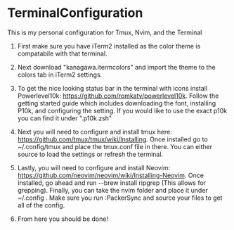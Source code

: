 # TerminalConfiguration
This is my personal configuration for Tmux, Nvim, and the Terminal

1. First make sure you have iTerm2 installed as the color theme is compatabile with that terminal.

2. Next download "kanagawa.itermcolors" and import the theme to the colors tab in iTerm2 settings.

3. To get the nice looking status bar in the terminal with icons install Powerlevel10k: https://github.com/romkatv/powerlevel10k. Follow the getting started guide which includes downloading the font, installing P10k, and configuring the setting. If you would like to use the exact p10k you can find it under ".p10k.zsh"

4. Next you will need to configure and install tmux here: https://github.com/tmux/tmux/wiki/Installing. Once installed go to ~/.config/tmux and place the tmux.conf file in there. You can either source to load the settings or refresh the terminal.

5. Lastly, you will need to configure and install Neovim: https://github.com/neovim/neovim/wiki/Installing-Neovim. Once installed, go ahead and run --brew install ripgrep (This allows for grepping). Finally, you can take the nvim folder and place it under ~/.config . Make sure you run :PackerSync and source your files to get all of the config.

6. From here you should be done!
